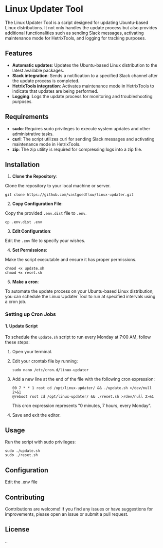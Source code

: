 # Linux Updater Tool

The Linux Updater Tool is a script designed for updating Ubuntu-based Linux distributions. It not only handles the update process but also provides additional functionalities such as sending Slack messages, activating maintenance mode for HetrixTools, and logging for tracking purposes.

## Features

- **Automatic updates**: Updates the Ubuntu-based Linux distribution to the latest available packages.
- **Slack integration**: Sends a notification to a specified Slack channel after the update process is completed.
- **HetrixTools integration**: Activates maintenance mode in HetrixTools to indicate that updates are being performed.
- **Logging**: Logs the update process for monitoring and troubleshooting purposes.

## Requirements

- **sudo**: Requires sudo privileges to execute system updates and other administrative tasks.
- **curl**: The script utilizes curl for sending Slack messages and activating maintenance mode in HetrixTools.
- **zip**: The zip utility is required for compressing logs into a zip file.

## Installation

1. **Clone the Repository**: 

Clone the repository to your local machine or server.

    git clone https://github.com/vastgoedflow/linux-updater.git

2. **Copy Configuration File**: 

Copy the provided `.env.dist` file to `.env`.

    cp .env.dist .env

3. **Edit Configuration**: 

Edit the `.env` file to specify your wishes.

4. **Set Permissions**: 

Make the script executable and ensure it has proper permissions.

    chmod +x update.sh
    chmod +x reset.sh


5. **Make a cron**:

To automate the update process on your Ubuntu-based Linux distribution, you can schedule the Linux Updater Tool to run at specified intervals using a cron job.

### Setting up Cron Jobs

#### 1. Update Script

To schedule the `update.sh` script to run every Monday at 7:00 AM, follow these steps:

1. Open your terminal.

2. Edit your crontab file by running:

   ```
   sudo nano /etc/cron.d/linux-updater
   ```

3. Add a new line at the end of the file with the following cron expression:

   ```
   00 7 * * 1 root cd /opt/linux-updater/ && ./update.sh >/dev/null 2>&1
   @reboot root cd /opt/linux-updater/ && ./reset.sh >/dev/null 2>&1
   ```

   This cron expression represents "0 minutes, 7 hours, every Monday".

4. Save and exit the editor.

## Usage

Run the script with sudo privileges:

    sudo ./update.sh
    sudo ./reset.sh

## Configuration
Edit the .env file 

##  Contributing
Contributions are welcome! If you find any issues or have suggestions for improvements, please open an issue or submit a pull request.

## License
..
